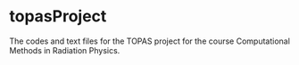 # topasProject
The codes and text files for the TOPAS project for the course Computational Methods in Radiation Physics.
